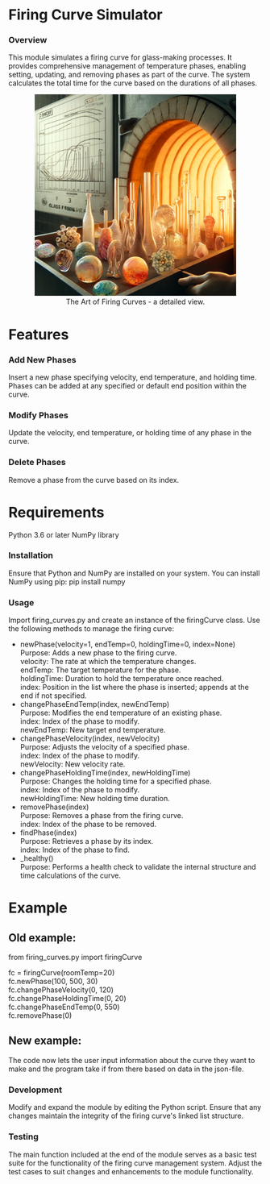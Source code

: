 # Firing Curve Simulator
### Overview
This module simulates a firing curve for glass-making processes. It provides comprehensive management of temperature phases, enabling setting, updating, and removing phases as part of the curve. The system calculates the total time for the curve based on the durations of all phases.

<div align="center">
  <img src="firing_curves.webp" alt="The Art of Firing Curves" width="400">
  <br>
  <figcaption>The Art of Firing Curves - a detailed view.</figcaption>
</div>

# Features
### Add New Phases
Insert a new phase specifying velocity, end temperature, and holding time. Phases can be added at any specified or default end position within the curve.

### Modify Phases
Update the velocity, end temperature, or holding time of any phase in the curve.

### Delete Phases
Remove a phase from the curve based on its index.

# Requirements
Python 3.6 or later NumPy library
### Installation
Ensure that Python and NumPy are installed on your system. You can install NumPy using pip:  pip install numpy 

### Usage
Import firing_curves.py and create an instance of the firingCurve class. Use the following methods to manage the firing curve:

* newPhase(velocity=1, endTemp=0, holdingTime=0, index=None)   
Purpose: Adds a new phase to the firing curve.    
velocity: The rate at which the temperature changes.    
endTemp: The target temperature for the phase.  
holdingTime: Duration to hold the temperature once reached.  
index: Position in the list where the phase is inserted; appends at the end if not specified.  
* changePhaseEndTemp(index, newEndTemp)  
Purpose: Modifies the end temperature of an existing phase.  
index: Index of the phase to modify.  
newEndTemp: New target end temperature.   
* changePhaseVelocity(index, newVelocity)   
Purpose: Adjusts the velocity of a specified phase.   
index: Index of the phase to modify.   
newVelocity: New velocity rate.   
* changePhaseHoldingTime(index, newHoldingTime)   
Purpose: Changes the holding time for a specified phase.   
index: Index of the phase to modify.   
newHoldingTime: New holding time duration.   
* removePhase(index)   
Purpose: Removes a phase from the firing curve.   
index: Index of the phase to be removed.   
* findPhase(index)   
Purpose: Retrieves a phase by its index.   
index: Index of the phase to find.   
* _healthy()   
Purpose: Performs a health check to validate the internal structure and time calculations of the curve.

# Example
## Old example:
from firing_curves.py import firingCurve 

fc = firingCurve(roomTemp=20)  
fc.newPhase(100, 500, 30)  
fc.changePhaseVelocity(0, 120)  
fc.changePhaseHoldingTime(0, 20)  
fc.changePhaseEndTemp(0, 550)  
fc.removePhase(0)  
## New example:
The code now lets the user input information about the curve they want to make and the program take if from there based on data in the json-file.
 
### Development
Modify and expand the module by editing the Python script. Ensure that any changes maintain the integrity of the firing curve's linked list structure.

### Testing
The main function included at the end of the module serves as a basic test suite for the functionality of the firing curve management system. Adjust the test cases to suit changes and enhancements to the module functionality.
